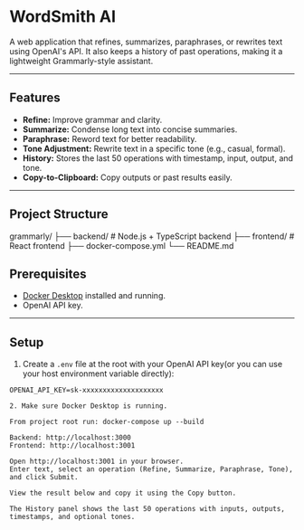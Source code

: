 

# WordSmith AI

A web application that refines, summarizes, paraphrases, or rewrites text using OpenAI's API. It also keeps a history of past operations, making it a lightweight Grammarly-style assistant.

---

## Features

- **Refine:** Improve grammar and clarity.
- **Summarize:** Condense long text into concise summaries.
- **Paraphrase:** Reword text for better readability.
- **Tone Adjustment:** Rewrite text in a specific tone (e.g., casual, formal).
- **History:** Stores the last 50 operations with timestamp, input, output, and tone.
- **Copy-to-Clipboard:** Copy outputs or past results easily.

---

## Project Structure
grammarly/
├── backend/ # Node.js + TypeScript backend
├── frontend/ # React frontend
├── docker-compose.yml
└── README.md


## Prerequisites

- [Docker Desktop](https://www.docker.com/products/docker-desktop) installed and running.
- OpenAI API key.

---

## Setup

1. Create a `.env` file at the root with your OpenAI API key(or you can use your host environment variable directly):

```env
OPENAI_API_KEY=sk-xxxxxxxxxxxxxxxxxxxx

2. Make sure Docker Desktop is running.

From project root run: docker-compose up --build

Backend: http://localhost:3000
Frontend: http://localhost:3001

Open http://localhost:3001 in your browser.
Enter text, select an operation (Refine, Summarize, Paraphrase, Tone), and click Submit.

View the result below and copy it using the Copy button.

The History panel shows the last 50 operations with inputs, outputs, timestamps, and optional tones.